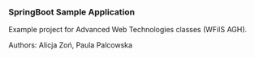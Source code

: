 ### SpringBoot Sample Application

Example project for Advanced Web Technologies classes (WFiIS AGH).

Authors: Alicja Zoń, Paula Palcowska
